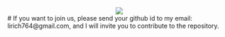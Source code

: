 <div align="center">
  <img src=".joinus1.png"/>
 </div>
# If you want to join us, please send your github id to my email: lirich764@gmail.com, and I will invite you to contribute to the repository.
